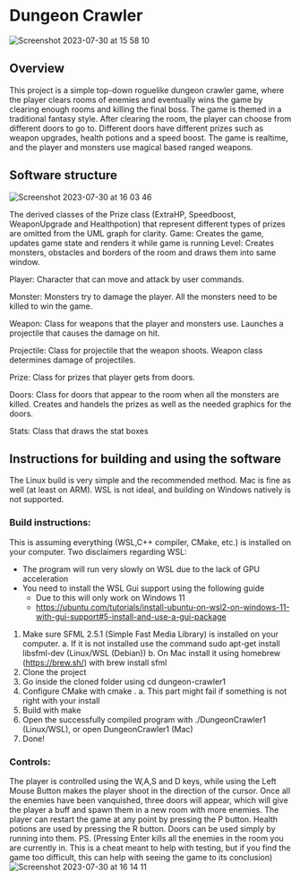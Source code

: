 # Dungeon Crawler

![Screenshot 2023-07-30 at 15 58 10](https://github.com/pyrylss/dungeon_crawler/assets/97807894/db9977c6-ee94-4e88-b5c3-53f280c4c66e)


## Overview 

This project is a simple top-down roguelike dungeon crawler game, where the player clears rooms of enemies and eventually wins the game by clearing enough rooms and killing the final boss. 
The game is themed in a traditional fantasy style. After clearing the room, the player can choose from different doors to go to. Different doors have different prizes such as weapon upgrades, health potions and a speed boost. 
The game is realtime, and the player and monsters use magical based ranged weapons. 

## Software structure

![Screenshot 2023-07-30 at 16 03 46](https://github.com/pyrylss/dungeon_crawler/assets/97807894/ced28fe2-6cc0-46ff-9af1-c3c3936c76cf)

The derived classes of the Prize class (ExtraHP, Speedboost, WeaponUpgrade and Healthpotion) that represent different types of prizes are omitted from the UML graph for clarity.
Game: 
Creates the game, updates game state and renders it while game is running 
Level: 
Creates monsters, obstacles and borders of the room and draws them into same window.
 
Player: 
Character that can move and attack by user commands. 
 
Monster: 
Monsters try to damage the player. All the monsters need to be killed to win the game. 
 
Weapon: 
Class for weapons that the player and monsters use. Launches a projectile that causes the damage on hit. 
 
Projectile: 
Class for projectile that the weapon shoots. Weapon class determines damage of projectiles. 
 
Prize: 
Class for prizes that player gets from doors. 
 
Doors:
Class for doors that appear to the room when all the monsters are killed. Creates and handels the prizes as well as the needed graphics for the doors.
 
Stats:
Class that draws the stat boxes

## Instructions for building and using the software
The Linux build is very simple and the recommended method. Mac is fine as well (at least on ARM). WSL is not ideal, and building on Windows natively is not supported.

### Build instructions:
This is assuming everything (WSL,C++ compiler, CMake, etc.) is installed on your computer.
Two disclaimers regarding WSL:
  - The program will run very slowly on WSL due to the lack of GPU acceleration
  - You need to install the WSL Gui support using the following guide
      - Due to this will only work on Windows 11
      - https://ubuntu.com/tutorials/install-ubuntu-on-wsl2-on-windows-11-with-gui-support#5-install-and-use-a-gui-package


1. Make sure SFML 2.5.1 (Simple Fast Media Library) is installed on your computer.
  a. If it is not installed use the command sudo apt-get install libsfml-dev (Linux/WSL (Debian))
  b. On Mac install it using homebrew (https://brew.sh/) with brew install sfml
2. Clone the project
3. Go inside the cloned folder using cd dungeon-crawler1
4. Configure CMake with cmake .
  a. This part might fail if something is not right with your install
5. Build with make
6. Open the successfully compiled program with ./DungeonCrawler1 (Linux/WSL), or open DungeonCrawler1 (Mac)
7. Done!
   
### Controls:
The player is controlled using the W,A,S and D keys, while using the Left Mouse Button makes the player shoot in the direction of the cursor. Once all the enemies have been vanquished, three doors will appear, which will give the player a buff and spawn them in a new room with more enemies. The player can restart the game at any point by pressing the P button. Health potions are used by pressing the R button. Doors can be used simply by running into them. 
PS. (Pressing Enter kills all the enemies in the room you are currently in. This is a cheat meant to help with testing, but if you find the game too difficult, this can help with seeing the game to its conclusion)
![Screenshot 2023-07-30 at 16 14 11](https://github.com/pyrylss/dungeon_crawler/assets/97807894/53392562-eac9-49fe-bdb0-137b88b8f7e9)


